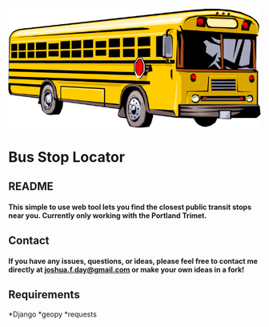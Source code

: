 ![logo](bus.png "Logo")

# Bus Stop Locator

## README
#### This simple to use web tool lets you find the closest public transit stops near you. Currently only working with the Portland Trimet.


## Contact
#### If you have any issues, questions, or ideas, please feel free to contact me directly at joshua.f.day@gmail.com or make your own ideas in a fork!


## Requirements
*Django
*geopy
*requests
